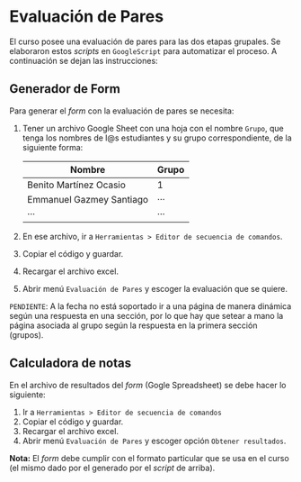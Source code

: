 # Evaluación de Pares
El curso posee una evaluación de pares para las dos etapas grupales. Se elaboraron estos *scripts* en `GoogleScript` para automatizar el proceso. A continuación se dejan las instrucciones:

## Generador de Form
Para generar el *form* con la evaluación de pares se necesita:
1. Tener un archivo Google Sheet con una hoja con el nombre `Grupo`, que tenga los nombres de l@s estudiantes y su grupo correspondiente, de la siguiente forma:

    | Nombre                   | Grupo |
    | ------------------------ | ----- |
    | Benito Martínez Ocasio   | 1     |
    | Emmanuel Gazmey Santiago | ···   |
    | ···                      | ···   |


2. En ese archivo, ir a `Herramientas > Editor de secuencia de comandos`.
3. Copiar el código y guardar.
4. Recargar el archivo excel.
5. Abrir menú `Evaluación de Pares` y escoger la evaluación que se quiere.

`PENDIENTE`: A la fecha no está soportado ir a una página de manera dinámica según una respuesta en una sección, por lo que hay que setear a mano la página asociada al grupo según la respuesta en la primera sección (grupos).

## Calculadora de notas
En el archivo de resultados del *form* (Gogle Spreadsheet) se debe hacer lo siguiente:

1. Ir a `Herramientas > Editor de secuencia de comandos`
2. Copiar el código y guardar.
3. Recargar el archivo excel.
4. Abrir menú `Evaluación de Pares` y escoger opción `Obtener resultados`.

**Nota:** El *form* debe cumplir con el formato particular que se usa en el curso (el mismo dado por el generado por el *script* de arriba).